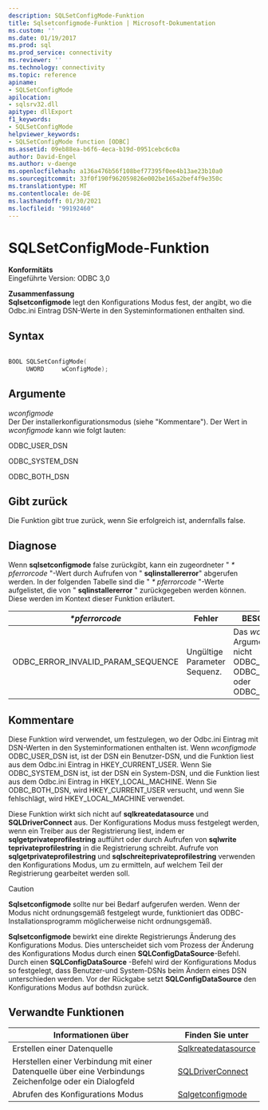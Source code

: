 ```yaml
---
description: SQLSetConfigMode-Funktion
title: Sqlsetconfigmode-Funktion | Microsoft-Dokumentation
ms.custom: ''
ms.date: 01/19/2017
ms.prod: sql
ms.prod_service: connectivity
ms.reviewer: ''
ms.technology: connectivity
ms.topic: reference
apiname:
- SQLSetConfigMode
apilocation:
- sqlsrv32.dll
apitype: dllExport
f1_keywords:
- SQLSetConfigMode
helpviewer_keywords:
- SQLSetConfigMode function [ODBC]
ms.assetid: 09eb88ea-b6f6-4eca-b19d-0951cebc6c0a
author: David-Engel
ms.author: v-daenge
ms.openlocfilehash: a136a476b56f108bef77395f0ee4b13ae23b10a0
ms.sourcegitcommit: 33f0f190f962059826e002be165a2bef4f9e350c
ms.translationtype: MT
ms.contentlocale: de-DE
ms.lasthandoff: 01/30/2021
ms.locfileid: "99192460"
---
```

# <a name="sqlsetconfigmode-function"></a>SQLSetConfigMode-Funktion
**Konformitäts**  
 Eingeführte Version: ODBC 3,0  
  
 **Zusammenfassung**  
 **Sqlsetconfigmode** legt den Konfigurations Modus fest, der angibt, wo die Odbc.ini Eintrag DSN-Werte in den Systeminformationen enthalten sind.  
  
## <a name="syntax"></a>Syntax  
  
```cpp  
  
BOOL SQLSetConfigMode(  
     UWORD     wConfigMode);  
```  
  
## <a name="arguments"></a>Argumente  
 *wconfigmode*  
 Der Der installerkonfigurationsmodus (siehe "Kommentare"). Der Wert in *wconfigmode* kann wie folgt lauten:  
  
 ODBC_USER_DSN  
  
 ODBC_SYSTEM_DSN  
  
 ODBC_BOTH_DSN  
  
## <a name="returns"></a>Gibt zurück  
 Die Funktion gibt true zurück, wenn Sie erfolgreich ist, andernfalls false.  
  
## <a name="diagnostics"></a>Diagnose  
 Wenn **sqlsetconfigmode** false zurückgibt, kann ein zugeordneter " *\* pferrorcode* "-Wert durch Aufrufen von " **sqlinstallererror**" abgerufen werden. In der folgenden Tabelle sind die " *\* pferrorcode* "-Werte aufgelistet, die von " **sqlinstallererror** " zurückgegeben werden können. Diese werden im Kontext dieser Funktion erläutert.  
  
|*\*pferrorcode*|Fehler|BESCHREIBUNG|  
|---------------------|-----------|-----------------|  
|ODBC_ERROR_INVALID_PARAM_SEQUENCE|Ungültige Parameter Sequenz.|Das *wconfigmode* -Argument enthielt nicht ODBC_USER_DSN, ODBC_SYSTEM_DSN oder ODBC_BOTH_DSN.|  
  
## <a name="comments"></a>Kommentare  
 Diese Funktion wird verwendet, um festzulegen, wo der Odbc.ini Eintrag mit DSN-Werten in den Systeminformationen enthalten ist. Wenn *wconfigmode* ODBC_USER_DSN ist, ist der DSN ein Benutzer-DSN, und die Funktion liest aus dem Odbc.ini Eintrag in HKEY_CURRENT_USER. Wenn Sie ODBC_SYSTEM_DSN ist, ist der DSN ein System-DSN, und die Funktion liest aus dem Odbc.ini Eintrag in HKEY_LOCAL_MACHINE. Wenn Sie ODBC_BOTH_DSN, wird HKEY_CURRENT_USER versucht, und wenn Sie fehlschlägt, wird HKEY_LOCAL_MACHINE verwendet.  
  
 Diese Funktion wirkt sich nicht auf **sqlkreatedatasource** und **SQLDriverConnect** aus. Der Konfigurations Modus muss festgelegt werden, wenn ein Treiber aus der Registrierung liest, indem er **sqlgetprivateprofilestring** aufführt oder durch Aufrufen von **sqlwrite teprivateprofilestring** in die Registrierung schreibt. Aufrufe von **sqlgetprivateprofilestring** und **sqlschreiteprivateprofilestring** verwenden den Konfigurations Modus, um zu ermitteln, auf welchem Teil der Registrierung gearbeitet werden soll.  
  
> [!CAUTION]  
>  **Sqlsetconfigmode** sollte nur bei Bedarf aufgerufen werden. Wenn der Modus nicht ordnungsgemäß festgelegt wurde, funktioniert das ODBC-Installationsprogramm möglicherweise nicht ordnungsgemäß.  
  
 **Sqlsetconfigmode** bewirkt eine direkte Registrierungs Änderung des Konfigurations Modus. Dies unterscheidet sich vom Prozess der Änderung des Konfigurations Modus durch einen **SQLConfigDataSource**-Befehl. Durch einen **SQLConfigDataSource** -Befehl wird der Konfigurations Modus so festgelegt, dass Benutzer-und System-DSNs beim Ändern eines DSN unterschieden werden. Vor der Rückgabe setzt **SQLConfigDataSource** den Konfigurations Modus auf bothdsn zurück.  
  
## <a name="related-functions"></a>Verwandte Funktionen  
  
|Informationen über|Finden Sie unter|  
|---------------------------|---------|  
|Erstellen einer Datenquelle|[Sqlkreatedatasource](../../../odbc/reference/syntax/sqlcreatedatasource-function.md)|  
|Herstellen einer Verbindung mit einer Datenquelle über eine Verbindungs Zeichenfolge oder ein Dialogfeld|[SQLDriverConnect](../../../odbc/reference/syntax/sqldriverconnect-function.md)|  
|Abrufen des Konfigurations Modus|[Sqlgetconfigmode](../../../odbc/reference/syntax/sqlgetconfigmode-function.md)|
